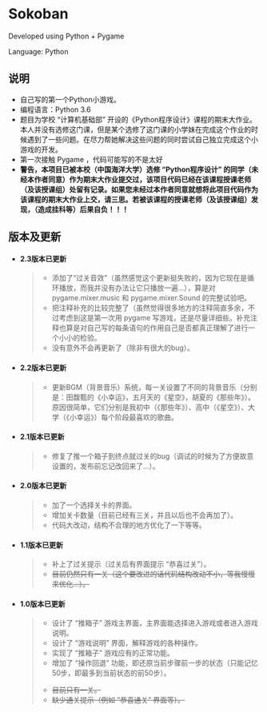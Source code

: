 # Sokoban

Developed using Python + Pygame

Language: Python

## 说明

+ 自己写的第一个Python小游戏。
+ 编程语言：Python 3.6
+ 题目为学校 “计算机基础部” 开设的《Python程序设计》课程的期末大作业。本人并没有选修这门课，但是某个选修了这门课的小学妹在完成这个作业的时候遇到了一些问题。在尽力帮她解决这些问题的同时尝试自己独立完成这个小游戏的开发。
+ 第一次接触 Pygame ，代码可能写的不是太好
+ **警告，本项目已被本校（中国海洋大学）选修 “Python程序设计” 的同学（未经本作者同意）作为期末大作业提交过，该项目代码已经在该课程授课老师（及该授课组）处留有记录。如果您未经过本作者同意就想将此项目代码作为该课程的期末大作业上交，请三思。若被该课程的授课老师（及该授课组）发现，（造成挂科等）后果自负！！！**

## 版本及更新

+ #### 2.3版本已更新

  > + 添加了“过关音效”（虽然感觉这个更新挺失败的，因为它现在是循环播放，而我并没有办法让它只播放一遍...），算是对 pygame.mixer.music 和 pygame.mixer.Sound 的完整试验吧。
  > + 把注释补充的比较完整了（虽然觉得很多地方的注释简直多余，不过考虑到这是第一次用 pygame 写游戏，还是尽量详细些。补充注释也算是对自己写的每条语句的作用自己是否都真正理解了进行一个小小的检验。
  > + 没有意外不会再更新了（除非有很大的bug）。

+ #### 2.2版本已更新

  > + 更新BGM（背景音乐）系统，每一关设置了不同的背景音乐（分别是：田馥甄的《小幸运》，五月天的《星空》，胡夏的《那些年》）。原因很简单，它们分别是我初中（《那些年》）、高中（《星空》）、大学（《小幸运》）每个阶段最喜欢的歌曲。

+ #### 2.1版本已更新

  > + 修复了推一个箱子到终点就过关的bug（调试的时候为了方便故意设置的，发布前忘记改回来了...）。

+ #### 2.0版本已更新

  > + 加了一个选择关卡的界面。
  > + 增加关卡数量（目前已经有三关，并且以后也不会再加了）。
  > + 代码大改动，结构不合理的地方优化了一下等等。

+ #### 1.1版本已更新

  > + 补上了过关提示（过关后有界面提示 “恭喜过关”）。
  > + ~~目前仍然只有一关（这个要改进的话代码结构改动不小，等我慢慢来优化...）。~~

+ #### 1.0版本已更新

  > + 设计了 “推箱子” 游戏主界面，主界面能选择进入游戏或者进入游戏说明。
  > + 设计了 “游戏说明” 界面，解释游戏的各种操作。
  > + 实现了 “推箱子” 游戏应有的正常功能。
  > + 增加了 “操作回退” 功能，即还原当前步骤前一步的状态（只能记忆50步，即最多到当前状态的前50步）。
  > - ~~目前只有一关。~~
  > - ~~缺少通关提示（例如 “恭喜通关” 界面等）。~~

